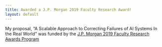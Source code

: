 ```yaml
---
title: Awarded a J.P. Morgan 2019 Faculty Research Award!
layout: default
---
```


My proposal, “A Scalable Approach to Correcting Failures of AI Systems In the Real World” was
funded by the [J.P. Morgan 2019 Faculty Research Awards Program](https://www.jpmorgan.com/global/technology/ai/awards/faculty-award-recipients)
